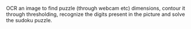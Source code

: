 OCR an image to find puzzle (through webcam etc) dimensions, contour it through thresholding, recognize the digits present in the picture and solve the sudoku puzzle.
